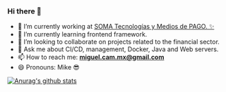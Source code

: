 ### Hi there 👋


- 🔭 I’m currently working at [SOMA Tecnologías y Medios de PAGO. ✨](http://www.somatecnologia.com.mx/) 
- 🌱 I’m currently learning frontend framework. 
- 👯 I’m looking to collaborate on projects related to the financial sector.
- 💬 Ask me about CI/CD, management, Docker, Java and Web servers.
- 📫 How to reach me: **miguel.cam.mx@gmail.com**
- 😄 Pronouns: Mike 😎

[![Anurag's github stats](https://github-readme-stats.vercel.app/api?username=iammiguelmx)](https://github.com/anuraghazra/github-readme-stats)

